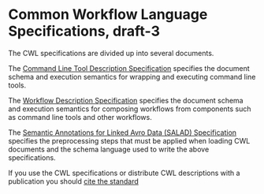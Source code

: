 # Common Workflow Language Specifications, draft-3

The CWL specifications are divided up into several documents.

<!--
The [User Guide](UserGuide.html) provides a gentle introduction to writing CWL
command line tools and workflows.
-->

The [Command Line Tool Description Specification](CommandLineTool.html)
specifies the document schema and execution semantics for wrapping and
executing command line tools.

The [Workflow Description Specification](Workflow.html) specifies the document
schema and execution semantics for composing workflows from components such as
command line tools and other workflows.

The
[Semantic Annotations for Linked Avro Data (SALAD) Specification](SchemaSalad.html)
specifies the preprocessing steps that must be applied when loading CWL
documents and the schema language used to write the above specifications.

If you use the CWL specifications or distribute CWL descriptions with a
publication you should [cite the standard](https://dx.doi.org/10.6084/m9.figshare.3115156.v1)
